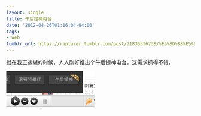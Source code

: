 ```yaml
---
layout: single
title: 午后提神电台
date: '2012-04-26T01:16:04-04:00'
tags:
- web
tumblr_url: https://rapturer.tumblr.com/post/21835336738/%E5%8D%88%E5%90%8E%E6%8F%90%E7%A5%9E%E7%94%B5%E5%8F%B0
---
```

就在我正迷糊的时候，人人刚好推出个午后提神电台，这需求抓得不错。

![](/assets/img/tumblr_m32mmlxlm21r0cnr9.png)

